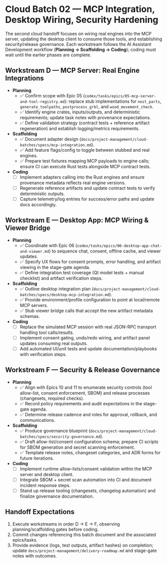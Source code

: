 # Cloud Batch 02 — MCP Integration, Desktop Wiring, Security Hardening

The second cloud handoff focuses on wiring real engines into the MCP server, updating the desktop client to consume those tools, and establishing security/release governance. Each workstream follows the AI Assistant Development workflow (**Planning → Scaffolding → Coding**); coding must wait until the earlier phases are complete.

## Workstream D — MCP Server: Real Engine Integrations
- **Planning**
  - ✅ Confirm scope with Epic 05 (`codex/tasks/epics/05-mcp-server-and-tool-registry.md`): replace stub implementations for `nest_parts`, `generate_toolpaths`, `postprocess_grbl`, and `wood_movement_check`.
  - ✅ Identify engine crates, inputs/outputs, and deterministic requirements; update task notes with provenance expectations.
  - ✅ Define validation strategy (contract tests + reference artifact regeneration) and establish logging/metrics requirements.
- **Scaffolding**
  - ✅ Document adapter design (`docs/project-management/cloud-batches/specs/mcp-integration.md`).
  - ✅ Add feature flags/config to toggle between stubbed and real engines.
  - ✅ Prepare test fixtures mapping MCP payloads to engine calls; ensure CI can execute Rust tests alongside MCP contract tests.
- **Coding**
  - ☐ Implement adapters calling into the Rust engines and ensure provenance metadata reflects real engine versions.
  - ☐ Regenerate reference artifacts and update contract tests to verify deterministic outputs.
  - ☐ Capture telemetry/log entries for success/error paths and update docs accordingly.

## Workstream E — Desktop App: MCP Wiring & Viewer Bridge
- **Planning**
  - ✅ Coordinate with Epic 06 (`codex/tasks/epics/06-desktop-app-chat-and-viewer.md`) to sequence chat, consent, offline cache, and viewer updates.
  - ✅ Specify UX flows for consent prompts, error handling, and artifact viewing in the stage-gate agenda.
  - ✅ Define integration test coverage (Qt model tests + manual checklist) and artifact verification steps.
- **Scaffolding**
  - ✅ Outline desktop integration plan (`docs/project-management/cloud-batches/specs/desktop-mcp-integration.md`).
  - ✅ Provide environment/profile configuration to point at local/remote MCP servers.
  - ✅ Stub viewer bridge calls that accept the new artifact metadata schemas.
- **Coding**
  - ☐ Replace the simulated MCP session with real JSON-RPC transport handling tool calls/results.
  - ☐ Implement consent gating, undo/redo wiring, and artifact panel updates consuming real outputs.
  - ☐ Add automated UI/unit tests and update documentation/playbooks with verification steps.

## Workstream F — Security & Release Governance
- **Planning**
  - ✅ Align with Epics 10 and 11 to enumerate security controls (tool allow-list, consent enforcement, SBOM) and release processes (changesets, required checks).
  - ✅ Record policy requirements and audit expectations in the stage-gate agenda.
  - ✅ Determine release cadence and roles for approval, rollback, and communications.
- **Scaffolding**
  - ✅ Produce governance blueprint (`docs/project-management/cloud-batches/specs/security-governance.md`).
  - ✅ Draft allow-list/consent configuration schema; prepare CI scripts for SBOM generation and secret scanning enforcement.
  - ✅ Template release notes, changeset categories, and ADR forms for future iterations.
- **Coding**
  - ☐ Implement runtime allow-lists/consent validation within the MCP server and desktop client.
  - ☐ Integrate SBOM + secret scan automation into CI and document incident response steps.
  - ☐ Stand up release tooling (changesets, changelog automation) and finalize governance documentation.

## Handoff Expectations
1. Execute workstreams in order D → E → F, observing planning/scaffolding gates before coding.
2. Commit changes referencing this batch document and the associated epics/tasks.
3. Provide evidence (logs, test outputs, artifact hashes) on completion; update `docs/project-management/delivery-roadmap.md` and stage-gate notes with outcomes.
